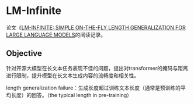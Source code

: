 # LM-Infinite

论文《[LM-INFINITE: SIMPLE ON-THE-FLY LENGTH GENERALIZATION FOR LARGE LANGUAGE MODELS](https://arxiv.org/abs/2308.16137)的阅读记录。

## Objective

针对开源大模型在长文本任务表现不佳的问题，提出对transformer的掩码与距离进行限制，提升模型在长文本生成内容的流畅度和相关性。

length generalization failure：生成长度超过训练文本长度（通常是预训练的平均长度）的回答。（the typical length in pre-training）
